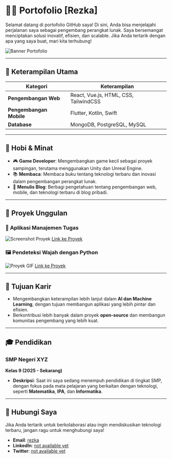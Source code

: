 # 👨‍💻 **Portofolio [Rezka]**

Selamat datang di portofolio GitHub saya! Di sini, Anda bisa menjelajahi perjalanan saya sebagai pengembang perangkat lunak. Saya bersemangat menciptakan solusi inovatif, efisien, dan scalable. Jika Anda tertarik dengan apa yang saya buat, mari kita terhubung!

![Banner Portofolio](https://via.placeholder.com/1200x400.png?text=Portofolio+Saya)

---

## 🔧 **Keterampilan Utama**

| **Kategori**       | **Keterampilan**                                      |
|--------------------|-------------------------------------------------------|
| **Pengembangan Web** | React, Vue.js, HTML, CSS, TailwindCSS               |
| **Pengembangan Mobile** | Flutter, Kotlin, Swift                            |
| **Database**         | MongoDB, PostgreSQL, MySQL                           |

---

## 🌟 **Hobi & Minat**

- 🎮 **Game Developer**: Mengembangkan game kecil sebagai proyek sampingan, terutama menggunakan Unity dan Unreal Engine.
- 📚 **Membaca**: Membaca buku tentang teknologi terbaru dan inovasi dalam pengembangan perangkat lunak.
- 📝 **Menulis Blog**: Berbagi pengetahuan tentang pengembangan web, mobile, dan teknologi terbaru di blog pribadi.

---

## 🌟 **Proyek Unggulan**

### 📱 **Aplikasi Manajemen Tugas**
![Screenshot Proyek](https://via.placeholder.com/600x400.png?text=Project+1)
[Link ke Proyek](https://github.com/yourusername/todolist-app)

### 🖼️ **Pendeteksi Wajah dengan Python**
![Proyek GIF](https://media.giphy.com/media/3o7qE6o2S6HChX0IOY/giphy.gif)
[Link ke Proyek](https://github.com/yourusername/face-detection)

---

## 🎯 **Tujuan Karir**

- Mengembangkan keterampilan lebih lanjut dalam **AI dan Machine Learning**, dengan tujuan membangun aplikasi yang lebih pintar dan efisien.
- Berkontribusi lebih banyak dalam proyek **open-source** dan membangun komunitas pengembang yang lebih kuat.

---

## 🎓 **Pendidikan**

### **SMP Negeri XYZ**  
**Kelas 9 (2025 - Sekarang)**

- **Deskripsi**: Saat ini saya sedang menempuh pendidikan di tingkat SMP, dengan fokus pada mata pelajaran yang berkaitan dengan teknologi, seperti **Matematika**, **IPA**, dan **Informatika**.

---

## 💬 **Hubungi Saya**

Jika Anda tertarik untuk berkolaborasi atau ingin mendiskusikan teknologi terbaru, jangan ragu untuk menghubungi saya!

- **Email**: [rezka](rezkaaaa77@gmail.com)
- **LinkedIn**: [not available yet](-)
- **Twitter**: [not available yet](-)
